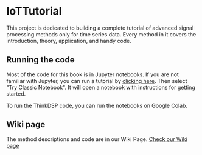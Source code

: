# IoTTutorial
This project is dedicated to building a complete tutorial of advanced signal processing methods only for time series data. Every method in it covers the introduction, theory, application, and handy code.

## Running the code

Most of the code for this book is in Jupyter notebooks.
If you are not familiar with Jupyter, you can run a tutorial by [clicking here](https://jupyter.org/try). Then select "Try Classic Notebook". It will open a notebook with instructions for getting started.

To run the ThinkDSP code, you can run the notebooks on Google Colab.

## Wiki page

The method descriptions and code are in our Wiki Page.
[Check our Wiki page](https://iotanalytics.github.io/IoTTutorial/)
